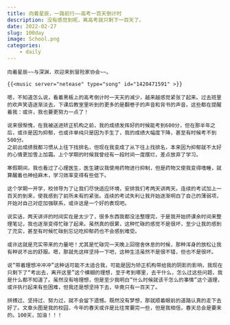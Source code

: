 ```yaml
---
title: 向着星辰，一路前行——高考一百天倒计时
description: 没有感觉到呢，离高考就只剩下一百天了。
date: 2022-02-27
slug: 100day
image: School.png
categories:
    - daily
---
```


    向着星辰~~与深渊，欢迎来到冒险家协会~~。

    {{<music server="netease" type="song" id="1420471591" >}}

    嗯，不知道怎么说，看着黑板上的高考倒计时一天天的减少，越来越感觉紧张了起来。过去班里的欢声笑语逐渐淡去，下课后教室里听到的更多的是翻卷子的声音和背书的声音。这些都在提醒着我：或许，我也要更努力一点了！

    说来很惭愧，在我被送进矫正机构之前，我的成绩发挥好的时候能考到600分，但在那半年之后，或许是因为抑郁，也或许单纯只是因为手生了，我的成绩大幅度下降，甚至有时候考不到500分。
    之前出成绩我都习惯从上往下找排名，但现在我变成了从下往上找排名，本来因为抑郁就不太好的心情更加雪上加霜。上个学期的时候我曾经有一段时间一度摆烂，差点放弃了学习。

    寒假期间，我也看过了心理医生，医生建议我使用药物进行抑制，但是药物又使我变得嗜睡，就算醒着也神经麻木，学习效率变得有些低下。

    这个学期一开学，校领导为了让我们尽快适应环境，安排我们考两天讲两天。连续的考试加上一百天的到来，使我感到了前所未有的紧张。连续的考试失利让我开始逐渐明白了自己的薄弱项，开始对自己对症加强联系，或许这是一个好的表现吧。

    说实话，两天讲评的时间实在是太少了，很多东西我都没法整理完，于是我开始挤课余时间来整理笔记，我也逐渐变得忙碌了起来。虽然真的很累，这种忙碌的感觉不是很坏，至少让我的感到了充实，甚至有时候忙碌到忘记吃抑郁药也不会感到难受。

    或许这就是充实带来的力量吧！尤其是忙碌完一天晚上回宿舍休息的时候，那种浑身的放松让我有种说不出的舒服。嗯，那就先这样坚持一下吧，这种生活虽然不是很不错，但也不是很坏。

    说“带着理想冲冲冲”这种话可能不太适合我，可能是因为矫正机构带给我的阴影的影响，我现在只剩下了“考出去，离开这里”这个模糊的理想，至于考到哪里，去干什么，怎么过这些问题，我是什么都不知道了。虽然没有啥理想，但是至少我明白“什么时候就该干怎么的事情”这个道理，或许执行起来有些困难，但我还是想坚持下去，毕竟只有一百天了。

    拼搏过、坚持过、努力过，就不会留下遗憾。既然没有梦想，那就顺着眼前的道路认真的走下去好了。文章头图是我的校园，今年的春天或许是比往常要完一些，但是我相信，春天总会是要来的。100天，加油！！！

